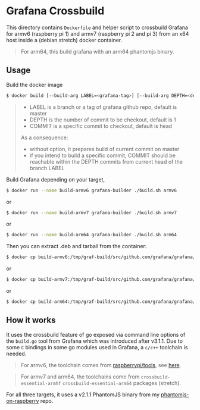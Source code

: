 # Grafana Crossbuild

This directory contains `Dockerfile` and helper script to crossbuild Grafana for
armv6 (raspberry pi 1) and armv7 (raspberry pi 2 and pi 3) from an x64 host
inside a (debian stretch) docker container.

> For arm64, this build grafana with an arm64 phantomjs binary.

## Usage
Build the docker image
```bash
$ docker build [--build-arg LABEL=<grafana-tag>] [--build-arg DEPTH=<depth>] [--build-arg COMMIT=<git-commit>] -t grafana-builder .
```
>- LABEL is a branch or a tag of grafana github repo, default is master
>- DEPTH is the number of commit to be checkout, default is 1
>- COMMIT is a specific commit to checkout, default is head
>
> As a consequence:
>- without option, it prepares build of current commit on master
>- if you intend to build a specific commit, COMMIT should be reachable within the DEPTH commits from current head of the branch LABEL

Build Grafana depending on your target,
```bash
$ docker run --name build-armv6 grafana-builder ./build.sh armv6
```
or
```bash
$ docker run --name build-armv7 grafana-builder ./build.sh armv7
```
or
```bash
$ docker run --name build-arm64 grafana-builder ./build.sh arm64
```

Then you can extract .deb and tarball from the container:
```bash
$ docker cp build-armv6:/tmp/graf-build/src/github.com/grafana/grafana/dist/ armv6
```
or
```bash
$ docker cp build-armv7:/tmp/graf-build/src/github.com/grafana/grafana/dist/ armv7
```
or
```bash
$ docker cp build-arm64:/tmp/graf-build/src/github.com/grafana/grafana/dist/ arm64
```

## How it works
It uses the crossbuild feature of go exposed via command line options of the
`build.go` tool from Grafana which was introduced after v3.1.1.
Due to some `C` bindings in some go modules used in Grafana, a `c/c++` toolchain is needed.
> For armv6, the toolchain comes from
[raspberrypi/tools](https://github.com/raspberrypi/tools), see
[here](https://github.com/fg2it/cross-rpi1b).

> For armv7 and arm64, the toolchains come from `crossbuild-essential-armhf` `crossbuild-essential-arm64` packages (stretch).

For all three targets, it uses a v2.1.1 PhantomJS binary from my
[phantomjs-on-raspberry](https://github.com/fg2it/phantomjs-on-raspberry) repo.
